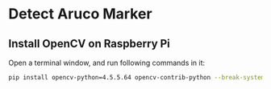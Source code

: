 # Detect Aruco Marker 

## Install OpenCV on Raspberry Pi
Open a terminal window, and run following commands in it:
```bash
pip install opencv-python=4.5.5.64 opencv-contrib-python --break-system-packages
```

